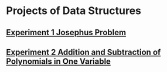 # Projects of Data Structures
## [Experiment 1 Josephus Problem](https://github.com/Reset12138/Projects_of_Data_Structures/tree/master/Experiment_1)
## [Experiment 2 Addition and Subtraction of Polynomials in One Variable](https://github.com/Reset12138/Projects_of_Data_Structures/tree/master/Experiment_2)
